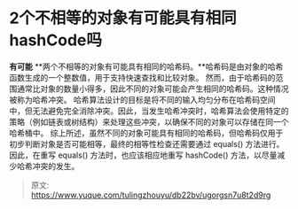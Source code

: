 # 2个不相等的对象有可能具有相同hashCode吗

**有可能**
**两个不相等的对象有可能具有相同的哈希码。**哈希码是由对象的哈希函数生成的一个整数值，用于支持快速查找和比较对象。
然而，由于哈希码的范围通常比对象的数量小得多，因此不同的对象可能会产生相同的哈希码。这种情况被称为哈希冲突。
哈希算法设计的目标是将不同的输入均匀分布在哈希码空间中，但无法避免完全消除冲突。因此，当发生哈希冲突时，哈希算法会使用特定的策略（例如链表或树结构）来处理这些冲突，以确保不同的对象可以存储在同一个哈希桶中。
综上所述，虽然不同的对象可能具有相同的哈希码，但哈希码仅用于初步判断对象是否可能相等，最终的相等性检查还需要通过 equals() 方法进行。因此，在重写 equals() 方法时，也应该相应地重写 hashCode() 方法，以尽量减少哈希冲突的发生。


> 原文: <https://www.yuque.com/tulingzhouyu/db22bv/ugorgsn7u8t2d9rg>